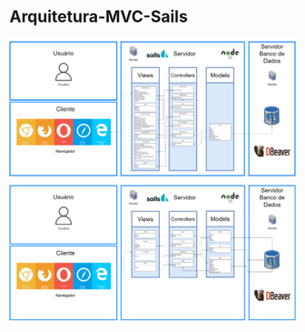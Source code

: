 # Arquitetura-MVC-Sails

<img src = "assets/MVCLandingPage.png " alt="MVCPlataforma">
<img src = "assets/MVCPlataforma.png " alt="MVCPlataforma">